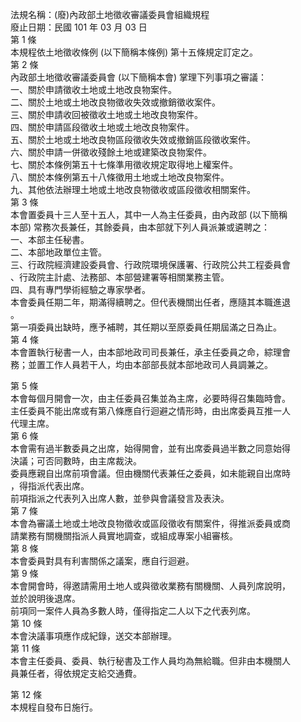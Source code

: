 法規名稱：(廢)內政部土地徵收審議委員會組織規程  
廢止日期：民國 101 年 03 月 03 日  
第 1 條  
本規程依土地徵收條例 (以下簡稱本條例) 第十五條規定訂定之。  
第 2 條  
內政部土地徵收審議委員會 (以下簡稱本會) 掌理下列事項之審議：  
一、關於申請徵收土地或土地改良物案件。  
二、關於土地或土地改良物徵收失效或撤銷徵收案件。  
三、關於申請收回被徵收土地或土地改良物案件。  
四、關於申請區段徵收土地或土地改良物案件。  
五、關於土地或土地改良物區段徵收失效或撤銷區段徵收案件。  
六、關於申請一併徵收殘餘土地或建築改良物案件。  
七、關於本條例第五十七條準用徵收規定取得地上權案件。  
八、關於本條例第五十八條徵用土地或土地改良物案件。  
九、其他依法辦理土地或土地改良物徵收或區段徵收相關案件。  
第 3 條  
本會置委員十三人至十五人，其中一人為主任委員，由內政部 (以下簡稱  
本部) 常務次長兼任，其餘委員，由本部就下列人員派兼或遴聘之：  
一、本部主任秘書。  
二、本部地政單位主管。  
三、行政院經濟建設委員會、行政院環境保護署、行政院公共工程委員會  
、行政院主計處、法務部、本部營建署等相關業務主管。  
四、具有專門學術經驗之專家學者。  
本會委員任期二年，期滿得續聘之。但代表機關出任者，應隨其本職進退  
。  
第一項委員出缺時，應予補聘，其任期以至原委員任期屆滿之日為止。  
第 4 條  
本會置執行秘書一人，由本部地政司司長兼任，承主任委員之命，綜理會  
務；並置工作人員若干人，均由本部部長就本部地政司人員調兼之。  


第 5 條  
本會每個月開會一次，由主任委員召集並為主席，必要時得召集臨時會。  
主任委員不能出席或有第八條應自行迴避之情形時，由出席委員互推一人  
代理主席。  
第 6 條  
本會需有過半數委員之出席，始得開會，並有出席委員過半數之同意始得  
決議；可否同數時，由主席裁決。  
委員應親自出席前項會議。但由機關代表兼任之委員，如未能親自出席時  
，得指派代表出席。  
前項指派之代表列入出席人數，並參與會議發言及表決。  
第 7 條  
本會為審議土地或土地改良物徵收或區段徵收有關案件，得推派委員或商  
請業務有關機關指派人員實地調查，或組成專案小組審核。  
第 8 條  
本會委員對具有利害關係之議案，應自行迴避。  
第 9 條  
本會開會時，得邀請需用土地人或與徵收業務有關機關、人員列席說明，  
並於說明後退席。  
前項同一案件人員為多數人時，僅得指定二人以下之代表列席。  
第 10 條  
本會決議事項應作成紀錄，送交本部辦理。  
第 11 條  
本會主任委員、委員、執行秘書及工作人員均為無給職。但非由本機關人  
員兼任者，得依規定支給交通費。  


第 12 條  
本規程自發布日施行。  


